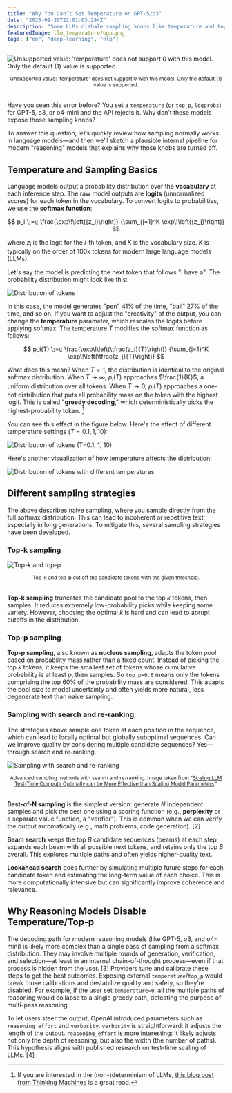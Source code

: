 ```yaml
---
title: "Why You Can’t Set Temperature on GPT‑5/o3"
date: "2025-09-20T22:01:03.284Z"
description: "Some LLMs disbale sampling knobs like temperature and top_p. Here’s why."
featuredImage: llm_temperature/ogp.png
tags: ["en", "deep-learning", "nlp"]
---
```


![Unsupported value: 'temperature' does not support 0 with this model. Only the default (1) value is supported.](carbon.png)

<div style="text-align: center;"><small>Unsupported value: 'temperature' does not support 0 with this model. Only the default (1) value is supported.</small></div>

<br/>

Have you seen this error before? You set a `temperature` (or `top_p`, `logprobs`) for GPT-5, o3, or o4-mini and the API rejects it. Why don’t these models expose those sampling knobs?

To answer this question, let’s quickly review how sampling normally works in language models—and then we’ll sketch a plausible internal pipeline for modern "reasoning" models that explains why those knobs are turned off.

## Temperature and Sampling Basics

Language models output a probability distribution over the **vocabulary** at each inference step. The raw model outputs are **logits** (unnormalized scores) for each token in the vocabulary. To convert logits to probabilities, we use the **softmax function**:

$$
p_i \;=\; \frac{\exp\!\left({z_i}\right)}
                  {\sum_{j=1}^K \exp\!\left({z_j}\right)}
$$

where $z_i$ is the logit for the $i$-th token, and $K$ is the vocabulary size. $K$ is typically on the order of 100k tokens for modern large language models (LLMs).

Let's say the model is predicting the next token that follows "I have a". The probability distribution might look like this:

![Distribution of tokens](2025-09-18-21-07-27.png)

In this case, the model generates "pen" 41% of the time, "ball" 27% of the time, and so on. If you want to adjust the "creativity" of the output, you can change the **temperature** parameter, which rescales the logits before applying softmax. The temperature $T$ modifies the softmax function as follows:

$$
p_i(T) \;=\; \frac{\exp\!\left(\tfrac{z_i}{T}\right)}
                  {\sum_{j=1}^K \exp\!\left(\tfrac{z_j}{T}\right)}
$$

What does this mean? When $T=1$, the distribution is identical to the original softmax distribution. When $T \to \infty$, $p_i(T)$ approaches $\frac{1}{K}$, a uniform distribution over all tokens. When $T \to 0$, $p_i(T)$ approaches a one-hot distribution that puts all probability mass on the token with the highest logit. This is called "**greedy decoding**," which deterministically picks the highest-probability token. [^1]

You can see this effect in the figure below. Here's the effect of different temperature settings ($T=0.1, 1, 10$):

![Distribution of tokens (T=0.1, 1, 10)](2025-09-18-21-10-54.png)

Here's another visualization of how temperature affects the distribution:

![Distribution of tokens with different temperatures](2025-09-18-21-08-22.png)

## Different sampling strategies

The above describes naive sampling, where you sample directly from the full softmax distribution. This can lead to incoherent or repetitive text, especially in long generations. To mitigate this, several sampling strategies have been developed.

### Top-k sampling

![Top-k and top-p](top_pk.png)

<div style="text-align: center;"><small>Top-k and top-p cut off the candidate tokens with the given threshold.</small></div>

<br/>


**Top-k sampling** truncates the candidate pool to the top $k$ tokens, then samples. It reduces extremely low-probability picks while keeping some variety. However, choosing the optimal $k$ is hard and can lead to abrupt cutoffs in the distribution.

### Top-p sampling

**Top-p sampling**, also known as **nucleus sampling**, adapts the token pool based on probability mass rather than a fixed count. Instead of picking the top $k$ tokens, it keeps the smallest set of tokens whose cumulative probability is at least $p$, then samples. So `top_p=0.6` means only the tokens comprising the top 60% of the probability mass are considered. This adapts the pool size to model uncertainty and often yields more natural, less degenerate text than naive sampling.

### Sampling with search and re-ranking

The strategies above sample one token at each position in the sequence, which can lead to locally optimal but globally suboptimal sequences. Can we improve quality by considering multiple candidate sequences? Yes—through search and re-ranking.

![Sampling with search and re-ranking](2025-09-20-17-49-57.png)

<div style="text-align: center;"><small>Advanced sampling methods with search and re-ranking. Image taken from "<a href="https://arxiv.org/abs/2408.03314v1">Scaling LLM Test-Time Compute Optimally can be More Effective than Scaling Model Parameters</a>."
</small></div>

<br/>

**Best-of-N sampling** is the simplest version: generate $N$ independent samples and pick the best one using a scoring function (e.g., **perplexity** or a separate value function, a "verifier"). This is common when we can verify the output automatically (e.g., math problems, code generation). [2]

**Beam search** keeps the top $B$ candidate sequences (beams) at each step, expands each beam with all possible next tokens, and retains only the top $B$ overall. This explores multiple paths and often yields higher-quality text.

**Lookahead search** goes further by simulating multiple future steps for each candidate token and estimating the long-term value of each choice. This is more computationally intensive but can significantly improve coherence and relevance.

## Why Reasoning Models Disable Temperature/Top‑p

The decoding path for modern reasoning models (like GPT-5, o3, and o4-mini) is likely more complex than a single pass of sampling from a softmax distribution. They may involve multiple rounds of generation, verification, and selection—at least in an internal chain-of-thought process—even if that process is hidden from the user. [3] Providers tune and calibrate these steps to get the best outcomes. Exposing external `temperature`/`top_p` would break those calibrations and destabilize quality and safety, so they’re disabled. For example, if the user set `temperature=0`, all the multiple paths of reasoning would collapse to a single greedy path, defeating the purpose of multi-pass reasoning.

To let users steer the output, OpenAI introduced parameters such as `reasoning_effort` and `verbosity`. `verbosity` is straightforward: it adjusts the length of the output. `reasoning_effort` is more interesting: it likely adjusts not only the depth of reasoning, but also the width (the number of paths). This hypothesis aligns with published research on test-time scaling of LLMs. [4]

[^1]: If you are interested in the (non-)determinism of LLMs, [this blog post from Thinking Machines](https://thinkingmachines.ai/blog/defeating-nondeterminism-in-llm-inference/) is a great read.
[^2]: Bradley Brown, Jordan Juravsky, Ryan Ehrlich, Ronald Clark, Quoc V. Le, Christopher Ré, Azalia Mirhoseini. [Large Language Monkeys: Scaling Inference Compute with Repeated Sampling](https://arxiv.org/abs/2407.21787). 2024.
[^3]: While open-source reasoning models such as [DeepSeek R1](https://arxiv.org/abs/2501.12948), [QwQ](https://qwenlm.github.io/blog/qwq-32b/), and [Magistral](https://arxiv.org/abs/2506.10910) do not seem to use these techniques, I believe this is a key difference between them and the closed-source models that disable sampling knobs.
[^4]: Charlie Snell, Jaehoon Lee, Kelvin Xu, Aviral Kumar. [Scaling LLM Test-Time Compute Optimally can be More Effective than Scaling Model Parameters](https://arxiv.org/abs/2408.03314v1). 2024.

